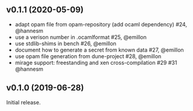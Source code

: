 ## v0.1.1 (2020-05-09)

- adapt opam file from opam-repository (add ocaml dependency) #24, @hannesm
- use a verison number in .ocamlformat #25, @emillon
- use stdlib-shims in bench #26, @emillon
- document how to generate a secret from known data #27, @emillon
- use opam file generation from dune-project #28, @emillon
- mirage support: freestanding and xen cross-compilation #29 #31 @hannesm

## v0.1.0 (2019-06-28)

Initial release.

